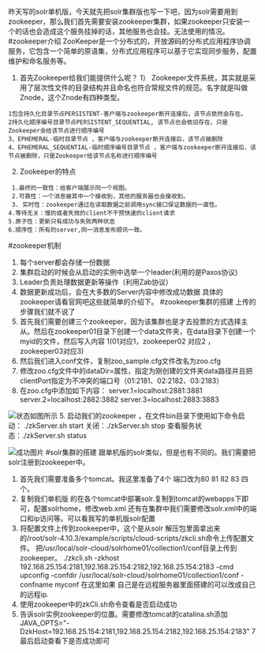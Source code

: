 昨天写的solr单机版，今天就先把solr集群版也写一下吧，因为solr需要用到zookeeper，那么我们首先需要安装zookeeper集群，如果zookeeper只安装一个的话也会造成这个服务挂掉的话，其他服务也会挂。无法使用的情况。
#zookeeper介绍
ZooKeeper是一个分布式的，开放源码的分布式应用程序协调服务，它包含一个简单的原语集，分布式应用程序可以基于它实现同步服务，配置维护和命名服务等。
1. 首先Zookeeper给我们能提供什么呢？
    1） Zookeeper文件系统，其实就是采用了层次性文件的目录结构并且命名也符合常规文件的规范。名字就是叫做Znode，这个Znode有四种类型。
```
1包含持久化目录节点PERSISTENT-客户端与zookeeper断开连接后，该节点依然会存在。
2持久化顺序编号目录节点PERSISTENT_SEQUENTIAL, 该节点也会依旧存在，只是Zookeeper会给该节点进行顺序编号
3、EPHEMERAL-临时目录节点 ，客户端与zookeeper断开连接后，该节点被删除 
4、EPHEMERAL_SEQUENTIAL-临时顺序编号目录节点 ，客户端与zookeeper断开连接后，该节点被删除，只是Zookeeper给该节点名称进行顺序编号 
```             
2. Zookeeper的特点
 ```
  1.最终的一致性：给客户端展示同一个视图。
  2.可靠性：一个消息被其中一个接收到，其他的服务器也会接收到。
  3. 实时性：zookeeper通过在读取数据之前调用sync接口保证数据的一直性。
 4.等待无关：慢的或者失效的client不干预快速的client请求
 5.原子性：更新只有成功与失败两种状态
 6.顺序性：所有的server,同一消息发布顺讯一致。
```
#zookeeper机制
1. 每个server都会存储一份数据
2. 集群启动的时候会从启动的实例中选举一个leader(利用的是Paxos协议)
3. Leader负责处理数据更新等操作（利用Zab协议）
4. 数据更新成功后，会在大多数的Server内容中修改成功数据
具体的zookeeper请看官网吧这些就简单的介绍下。
#zookeeper集群的搭建
 上传的步骤我们就不说了
  1. 首先我们需要创建三个zookeeper，因为该集群也是才去投票的方式选择主从。然后在zookeeper01目录下创建一个data文件夹，在data目录下创建一个myid的文件，然后写入内容 1(01对应1，zookeeper02 对应2 ，zookeeper03对应3)
 2. 然后我们进入conf文件，复制zoo_sample.cfg文件改名为zoo.cfg
 3. 修改zoo.cfg文件中的dataDir=属性，指定为刚创建的文件夹data路径并且把clientPort指定为不冲突的端口号（01:2181、02:2182、03:2183）
 4. 在zoo.cfg中添加如下内容：
server.1=localhost:2881:3881
server.2=localhost:2882:3882
server.3=localhost:2883:3883

![状态如图所示](http://upload-images.jianshu.io/upload_images/4237685-d547d646d452214b.png?imageMogr2/auto-orient/strip%7CimageView2/2/w/1240)
 5. 启动我们的zookeeper ，在文件bin目录下使用如下命令启动：
./zkServer.sh start
关闭：./zkServer.sh stop
查看服务状态：./zkServer.sh status

![成功图片](http://upload-images.jianshu.io/upload_images/4237685-da82bbe68a29254b.png?imageMogr2/auto-orient/strip%7CimageView2/2/w/1240)
#solr集群的搭建
跟单机版的solr类似，但是也有不同的。我们需要把solr注册到zookeeper中。
1. 首先我们需要准备多个tomcat。我这里准备了4个 端口改为80 81 82 83 四个。
2. 复制我们单机版 的在各个tomcat中部署solr.复制到tomcat的webapps下即可，配置solrhome，修改web.xml 还有在集群中我们需要修改solr.xml中的端口和ip访问等。可以看我写的单机版solr配置
3. 将配置文件上传到zookeeper中，这个是从solr 解压包里面拿出来的/root/solr-4.10.3/example/scripts/cloud-scripts/zkcli.sh命令上传配置文件。
把/usr/local/solr-cloud/solrhome01/collection1/conf目录上传到zookeeper。
./zkcli.sh -zkhost 192.168.25.154:2181,192.168.25.154:2182,192.168.25.154:2183 -cmd upconfig -confdir /usr/local/solr-cloud/solrhome01/collection1/conf -confname myconf  在这里如果 自己是在远程服务器里面搭建的可以改成自己的远程ip.
5. 使用zookeeper中的zkCli.sh命令查看是否启动成功
6. 告诉solr实例zookeeper的位置。需要修改tomcat的catalina.sh添加
JAVA_OPTS="-DzkHost=192.168.25.154:2181,192.168.25.154:2182,192.168.25.154:2183"
7最后启动查看下是否成功即可
